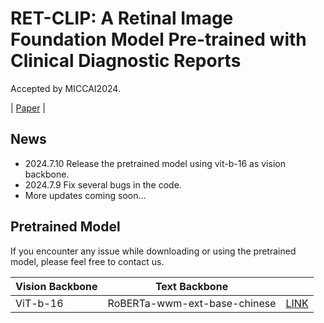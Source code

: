 # RET-CLIP: A Retinal Image Foundation Model Pre-trained with Clinical Diagnostic Reports
Accepted by MICCAI2024.

| [Paper](https://arxiv.org/pdf/2405.14137) |

## News
* 2024.7.10 Release the pretrained model using vit-b-16 as vision backbone.
* 2024.7.9 Fix several bugs in the code.
* More updates coming soon...
  
## Pretrained Model

If you encounter any issue while downloading or using the pretrained model, please feel free to contact us.

| Vision Backbone  |      Text Backbone      |                                                                                               |
|-----------|:------------:|:---------------------------------------------------------------------------------------------:|
| ViT-b-16 | RoBERTa-wwm-ext-base-chinese | [LINK](https://drive.google.com/file/d/16t6HnNVxtfSoL183gMqSQog4eMvmlDAu/view?usp=sharing) |
